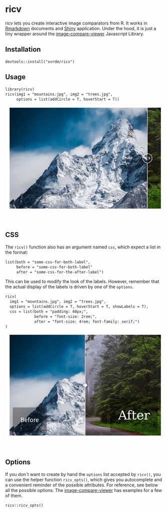 # ricv

ricv lets you create interactive image comparators from R. It works in [Rmarkdown](https://rmarkdown.rstudio.com/) documents and [Shiny](https://shiny.rstudio.com/) application. Under the hood, it is just a tiny wrapper around the [image-compare-viewer](https://github.com/kylewetton/image-compare-viewer/) Javascript Library.

## Installation

```{r eval=FALSE}
devtools::install("xvrdm/ricv")
```

## Usage

```{r eval=FALSE}
library(ricv)
ricv(img1 = "mountains.jpg", img2 = "trees.jpg",
     options = list(addCircle = T, hoverStart = T))
```

![Gif showing an hoverOnStart image comparator](hover.gif)

<br />

## CSS

The `ricv()` function also has an argument named `css`, which expect a list in the format:

```
list(both = "some-css-for-both-label",
     before = "some-css-for-both-label"
     after = "some-css-for-the-after-label")
```

This can be used to modify the look of the labels. However, remember that the actual display of the labels is driven by one of the `options`.

```{r eval=FALSE}
ricv(
  img1 = "mountains.jpg", img2 = "trees.jpg",
  options = list(addCircle = T, hoverStart = T, showLabels = T),
  css = list(both = "padding: 40px;", 
             before = "font-size: 2rem;", 
             after = "font-size: 4rem; font-family: serif;")
)
```

![Gif showing a styled with css image comparator](css.gif)

<br />

## Options

If you don´t want to create by hand the `options` list accepted by `ricv()`, you can use the helper function `ricv_opts()`, which gives you autocomplete and a convenient reminder of the possible attributes. For reference, see below all the possible options. The [image-compare-viewer](https://github.com/kylewetton/image-compare-viewer/) has examples for a few of them.

```{r}
ricv::ricv_opts()
```
